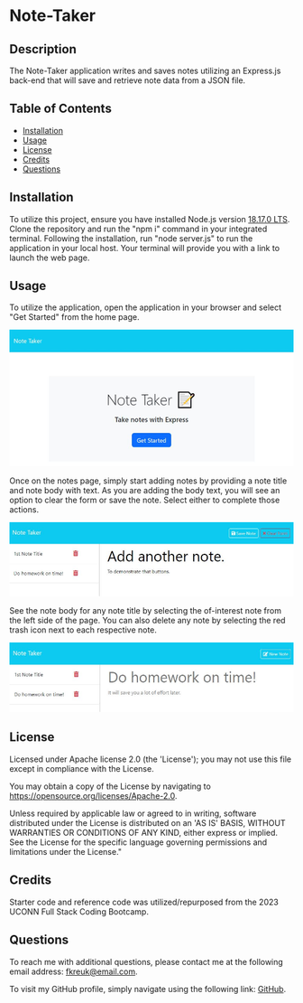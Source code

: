 # Note-Taker

 ## Description
 
The Note-Taker application writes and saves notes utilizing an Express.js back-end that will save and retrieve note data from a JSON file.
 
 ## Table of Contents
 
 - [Installation](#installation)
 - [Usage](#usage)
 - [License](#license)
 - [Credits](#credits)
 - [Questions](#questions)
 
 ## Installation
 
 To utilize this project, ensure you have installed Node.js version [18.17.0 LTS](nodejs.org/en). Clone the repository and run the "npm i" command in your integrated terminal. Following the installation, run "node server.js" to run the application in your local host. Your terminal will provide you with a link to launch the web page.
 
 ## Usage
 
To utilize the application, open the application in your browser and select "Get Started" from the home page. 

![Home Page](/public/assets/images/Note%20Taker%20Home%20Page.JPG)


Once on the notes page, simply start adding notes by providing a note title and note body with text. As you are adding the body text, you will see an option to clear the form or save the note. Select either to complete those actions. 

![Notes Page](/public/assets/images/Note%20Taker%20Notes%20Page%201.JPG)


See the note body for any note title by selecting the of-interest note from the left side of the page. You can also delete any note by selecting the red trash icon next to each respective note.

![Notes Page](/public/assets/images/Note%20Taker%20Notes%20Page%202.JPG)
 
 ## License
 
 Licensed under Apache license 2.0 (the 'License'); you may not use this file except in compliance with the License. 
 
 You may obtain a copy of the License by navigating to https://opensource.org/licenses/Apache-2.0.
 
 Unless required by applicable law or agreed to in writing, software distributed under the License is distributed on an 'AS IS' BASIS, WITHOUT WARRANTIES OR CONDITIONS OF ANY KIND, either express or implied. See the License for the specific language governing permissions and limitations under the License."
 
 
 ## Credits
 
Starter code and reference code was utilized/repurposed from the 2023 UCONN Full Stack Coding Bootcamp. 
 
  
 ## Questions

 To reach me with additional questions, please contact me at the following email address: fkreuk@email.com.

 To visit my GitHub profile, simply navigate using the following link: [GitHub](https://github.com/f-kreuk).